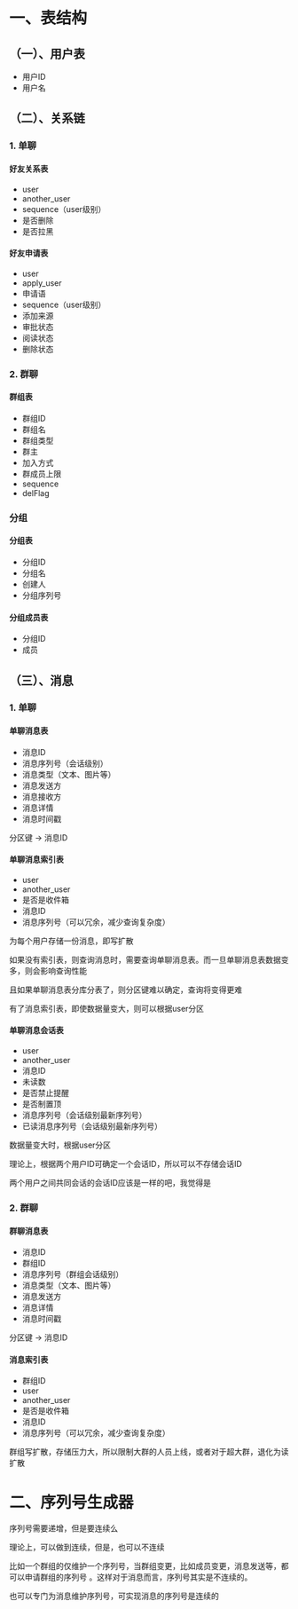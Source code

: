 # 一、表结构

## （一）、用户表

- 用户ID
- 用户名

## （二）、关系链

### 1. 单聊

#### 好友关系表

- user
- another_user
- sequence（user级别）
- 是否删除
- 是否拉黑


#### 好友申请表

- user
- apply_user
- 申请语
- sequence（user级别）
- 添加来源
- 审批状态
- 阅读状态
- 删除状态

### 2. 群聊

#### 群组表

- 群组ID
- 群组名
- 群组类型
- 群主
- 加入方式
- 群成员上限
- sequence
- delFlag

### 分组

#### 分组表

- 分组ID
- 分组名
- 创建人
- 分组序列号

#### 分组成员表

- 分组ID
- 成员

## （三）、消息

### 1. 单聊

#### 单聊消息表

- 消息ID
- 消息序列号（会话级别）
- 消息类型（文本、图片等）
- 消息发送方
- 消息接收方
- 消息详情
- 消息时间戳

分区键 -> 消息ID

#### 单聊消息索引表

- user
- another_user
- 是否是收件箱
- 消息ID
- 消息序列号（可以冗余，减少查询复杂度）

为每个用户存储一份消息，即写扩散

如果没有索引表，则查询消息时，需要查询单聊消息表。而一旦单聊消息表数据变多，则会影响查询性能

且如果单聊消息表分库分表了，则分区键难以确定，查询将变得更难

有了消息索引表，即使数据量变大，则可以根据user分区

#### 单聊消息会话表

- user
- another_user
- 消息ID
- 未读数
- 是否禁止提醒
- 是否制置顶
- 消息序列号（会话级别最新序列号）
- 已读消息序列号（会话级别最新序列号）

数据量变大时，根据user分区

理论上，根据两个用户ID可确定一个会话ID，所以可以不存储会话ID

两个用户之间共同会话的会话ID应该是一样的吧，我觉得是

### 2. 群聊

#### 群聊消息表

- 消息ID
- 群组ID
- 消息序列号（群组会话级别）
- 消息类型（文本、图片等）
- 消息发送方
- 消息详情
- 消息时间戳

分区键 -> 消息ID

#### 消息索引表

- 群组ID
- user
- another_user
- 是否是收件箱
- 消息ID
- 消息序列号（可以冗余，减少查询复杂度）


群组写扩散，存储压力大，所以限制大群的人员上线，或者对于超大群，退化为读扩散

# 二、序列号生成器

序列号需要递增，但是要连续么

理论上，可以做到连续，但是，也可以不连续

比如一个群组的仅维护一个序列号，当群组变更，比如成员变更，消息发送等，都可以申请群组的序列号
。这样对于消息而言，序列号其实是不连续的。

也可以专门为消息维护序列号，可实现消息的序列号是连续的

